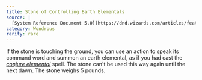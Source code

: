 ```yaml
---
title: Stone of Controlling Earth Elementals
source: |
  [System Reference Document 5.0](https://dnd.wizards.com/articles/features/systems-reference-document-srd)
category: Wondrous
rarity: rare
---
```


If the stone is touching the ground, you can use an action to speak its command word and summon an earth elemental, as if you had cast the [*conjure elemental*](/spells/conjure-elemental/) spell. The stone can't be used this way again until the next dawn. The stone weighs 5 pounds.
